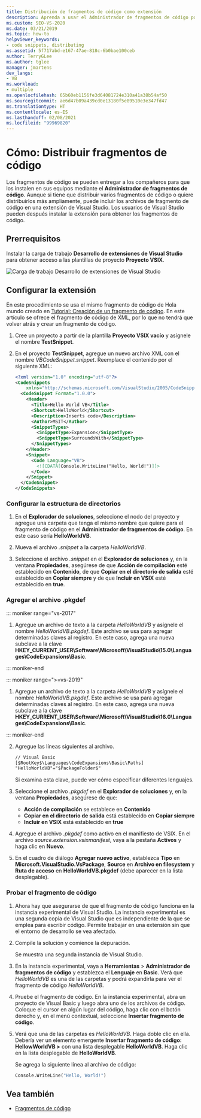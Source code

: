 ```yaml
---
title: Distribución de fragmentos de código como extensión
description: Aprenda a usar el Administrador de fragmentos de código para distribuir fragmentos de código a otros desarrolladores.
ms.custom: SEO-VS-2020
ms.date: 03/21/2019
ms.topic: how-to
helpviewer_keywords:
- code snippets, distributing
ms.assetid: 5f717abd-e167-47ae-818c-6b0bae100ceb
author: TerryGLee
ms.author: tglee
manager: jmartens
dev_langs:
- VB
ms.workload:
- multiple
ms.openlocfilehash: 65b60eb1156fe3d64081724e310a41a38b54af50
ms.sourcegitcommit: ae6d47b09a439cd0e13180f5e89510e3e347fd47
ms.translationtype: HT
ms.contentlocale: es-ES
ms.lasthandoff: 02/08/2021
ms.locfileid: "99969820"
---
```

# <a name="how-to-distribute-code-snippets"></a>Cómo: Distribuir fragmentos de código

Los fragmentos de código se pueden entregar a los compañeros para que los instalen en sus equipos mediante el **Administrador de fragmentos de código**. Aunque si tiene que distribuir varios fragmentos de código o quiere distribuirlos más ampliamente, puede incluir los archivos de fragmento de código en una extensión de Visual Studio. Los usuarios de Visual Studio pueden después instalar la extensión para obtener los fragmentos de código.

## <a name="prerequisites"></a>Prerrequisitos

Instalar la carga de trabajo **Desarrollo de extensiones de Visual Studio** para obtener acceso a las plantillas de proyecto **Proyecto VSIX**.

![Carga de trabajo Desarrollo de extensiones de Visual Studio](media/vs-2019/extension-development-workload.png)

## <a name="set-up-the-extension"></a>Configurar la extensión

En este procedimiento se usa el mismo fragmento de código de Hola mundo creado en [Tutorial: Creación de un fragmento de código](../ide/walkthrough-creating-a-code-snippet.md). En este artículo se ofrece el fragmento de código de XML, por lo que no tendrá que volver atrás y crear un fragmento de código.

1. Cree un proyecto a partir de la plantilla **Proyecto VSIX vacío** y asígnele el nombre **TestSnippet**.

2. En el proyecto **TestSnippet**, agregue un nuevo archivo XML con el nombre *VBCodeSnippet.snippet*. Reemplace el contenido por el siguiente XML:

    ```xml
    <?xml version="1.0" encoding="utf-8"?>
    <CodeSnippets
        xmlns="http://schemas.microsoft.com/VisualStudio/2005/CodeSnippet">
      <CodeSnippet Format="1.0.0">
        <Header>
          <Title>Hello World VB</Title>
          <Shortcut>HelloWorld</Shortcut>
          <Description>Inserts code</Description>
          <Author>MSIT</Author>
          <SnippetTypes>
            <SnippetType>Expansion</SnippetType>
            <SnippetType>SurroundsWith</SnippetType>
          </SnippetTypes>
        </Header>
        <Snippet>
          <Code Language="VB">
            <![CDATA[Console.WriteLine("Hello, World!")]]>
          </Code>
        </Snippet>
      </CodeSnippet>
    </CodeSnippets>
    ```

### <a name="set-up-the-directory-structure"></a>Configurar la estructura de directorios

1. En el **Explorador de soluciones**, seleccione el nodo del proyecto y agregue una carpeta que tenga el mismo nombre que quiere para el fragmento de código en el **Administrador de fragmentos de código**. En este caso sería **HelloWorldVB**.

2. Mueva el archivo *.snippet* a la carpeta *HelloWorldVB*.

3. Seleccione el archivo *.snippet* en el **Explorador de soluciones** y, en la ventana **Propiedades**, asegúrese de que **Acción de compilación** esté establecido en **Contenido**, de que **Copiar en el directorio de salida** esté establecido en **Copiar siempre** y de que **Incluir en VSIX** esté establecido en **true**.

### <a name="add-the-pkgdef-file"></a>Agregar el archivo .pkgdef

::: moniker range="vs-2017"

1. Agregue un archivo de texto a la carpeta *HelloWorldVB* y asígnele el nombre *HelloWorldVB.pkgdef*. Este archivo se usa para agregar determinadas claves al registro. En este caso, agrega una nueva subclave a la clave **HKEY_CURRENT_USER\Software\Microsoft\VisualStudio\15.0\Languages\CodeExpansions\Basic**.

::: moniker-end

::: moniker range=">=vs-2019"

1. Agregue un archivo de texto a la carpeta *HelloWorldVB* y asígnele el nombre *HelloWorldVB.pkgdef*. Este archivo se usa para agregar determinadas claves al registro. En este caso, agrega una nueva subclave a la clave **HKEY_CURRENT_USER\Software\Microsoft\VisualStudio\16.0\Languages\CodeExpansions\Basic**.

::: moniker-end

2. Agregue las líneas siguientes al archivo.

    ```txt
    // Visual Basic
    [$RootKey$\Languages\CodeExpansions\Basic\Paths]
    "HelloWorldVB"="$PackageFolder$"
    ```

    Si examina esta clave, puede ver cómo especificar diferentes lenguajes.

3. Seleccione el archivo *.pkgdef* en el **Explorador de soluciones** y, en la ventana **Propiedades**, asegúrese de que:

   - **Acción de compilación** se establece en **Contenido**
   - **Copiar en el directorio de salida** está establecido en **Copiar siempre**
   - **Incluir en VSIX** está establecido en **true**

4. Agregue el archivo *.pkgdef* como activo en el manifiesto de VSIX. En el archivo *source.extension.vsixmanifest*, vaya a la pestaña **Activos** y haga clic en **Nuevo**.

5. En el cuadro de diálogo **Agregar nuevo activo**, establezca **Tipo** en **Microsoft.VisualStudio.VsPackage**, **Source** en **Archivo en filesystem** y **Ruta de acceso** en **HelloWorldVB.pkgdef** (debe aparecer en la lista desplegable).

### <a name="test-the-snippet"></a>Probar el fragmento de código

1. Ahora hay que asegurarse de que el fragmento de código funciona en la instancia experimental de Visual Studio. La instancia experimental es una segunda copia de Visual Studio que es independiente de la que se emplea para escribir código. Permite trabajar en una extensión sin que el entorno de desarrollo se vea afectado.

2. Compile la solución y comience la depuración.

   Se muestra una segunda instancia de Visual Studio.

3. En la instancia experimental, vaya a **Herramientas** > **Administrador de fragmentos de código** y establezca el **Lenguaje** en **Basic**. Verá que *HelloWorldVB* es una de las carpetas y podrá expandirla para ver el fragmento de código *HelloWorldVB*.

4. Pruebe el fragmento de código. En la instancia experimental, abra un proyecto de Visual Basic y luego abra uno de los archivos de código. Coloque el cursor en algún lugar del código, haga clic con el botón derecho y, en el menú contextual, seleccione **Insertar fragmento de código**.

5. Verá que una de las carpetas es *HelloWorldVB*. Haga doble clic en ella. Debería ver un elemento emergente **Insertar fragmento de código: HellowWorldVB >** con una lista desplegable **HelloWorldVB**. Haga clic en la lista desplegable de **HelloWorldVB**.

   Se agrega la siguiente línea al archivo de código:

    ```vb
    Console.WriteLine("Hello, World!")
    ```

## <a name="see-also"></a>Vea también

- [Fragmentos de código](../ide/code-snippets.md)

